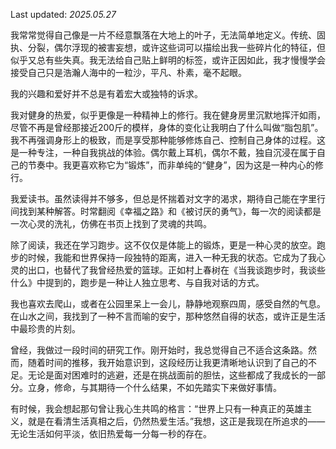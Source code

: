 Last updated: *2025.05.27*

我常常觉得自己像是一片不经意飘落在大地上的叶子，无法简单地定义。传统、固执、分裂，偶尔浮现的被害妄想，或许这些词可以描绘出我一些碎片化的特征，但似乎又总有些失真。我无法给自己贴上鲜明的标签，或许正因如此，我才慢慢学会接受自己只是浩瀚人海中的一粒沙，平凡、朴素，毫不起眼。

我的兴趣和爱好并不总是有着宏大或独特的诉求。

我对健身的热爱，似乎更像是一种精神上的修行。我在健身房里沉默地挥汗如雨，尽管不再是曾经那接近200斤的模样，身体的变化让我明白了什么叫做“脂包肌”。我不再强调身形上的极致，而是享受那种能够修炼自己、控制自己身体的过程。这是一种专注，一种自我挑战的体验。偶尔戴上耳机，偶尔不戴，独自沉浸在属于自己的节奏中。我更喜欢称它为“锻炼”，而非单纯的“健身”，因为这是一种内心的修行。

我爱读书。虽然读得并不够多，但总是怀揣着对文字的渴求，期待自己能在字里行间找到某种解答。时常翻阅《幸福之路》和《被讨厌的勇气》，每一次的阅读都是一次心灵的洗礼，仿佛在书页上找到了灵魂的共鸣。

除了阅读，我还在学习跑步。这不仅仅是体能上的锻炼，更是一种心灵的放空。跑步的时候，我能和世界保持一段独特的距离，进入一种无我的状态。它成为了我心灵的出口，也替代了我曾经热爱的篮球。正如村上春树在《当我谈跑步时，我谈些什么》中提到的，跑步是一种让人独立思考、与自我对话的方式。

我也喜欢去爬山，或者在公园里呆上一会儿，静静地观察四周，感受自然的气息。在山水之间，我找到了一种不言而喻的安宁，那种悠然自得的状态，或许正是生活中最珍贵的片刻。

曾经，我做过一段时间的研究工作。刚开始时，我总觉得自己不适合这条路。然而，随着时间的推移，我开始意识到，这段经历让我更清晰地认识到了自己的不足。无论是面对困难时的逃避，还是在挑战面前的胆怯，这些都成了我成长的一部分。立身，修命，与其期待一个什么结果，不如先踏实下来做好事情。

有时候，我会想起那句曾让我心生共鸣的格言：“世界上只有一种真正的英雄主义，就是在看清生活真相之后，仍然热爱生活。”我想，这正是我现在所追求的——无论生活如何平淡，依旧热爱每一分每一秒的存在。


